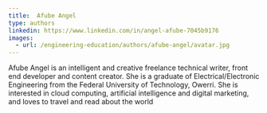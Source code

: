 ```yaml
---
title:  Afube Angel
type: authors
linkedin: https://www.linkedin.com/in/angel-afube-7045b9176
images:
  - url: /engineering-education/authors/afube-angel/avatar.jpg 
---
```

Afube Angel is an intelligent and creative freelance technical writer, front end developer and content creator. She is a graduate of Electrical/Electronic Engineering from the Federal University of Technology, Owerri. She is interested in cloud computing, artificial intelligence and digital marketing, and loves to travel and read about the world
